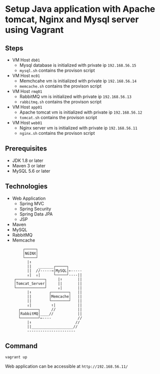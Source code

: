 # Setup Java application with Apache tomcat, Nginx and Mysql server using Vagrant

## Steps   

* VM Host `db01`
    * Mysql database is initialized with private ip `192.168.56.15`  
    * `mysql.sh` contains the provison script   
* VM Host `mc01`
    * Memchcahe vm is initialized with private ip `192.168.56.14`   
    * `memcache.sh` contains the provison script   
* VM Host `rmq01`
    * RabbitMQ vm is initialized with private ip `192.168.56.13`  
    * `rabbitmq.sh` contains the provison script   
* VM Host `app01`
    * Apache tomcat vm is initialized with private ip `192.168.56.12`   
    * `tomcat.sh` contains the provison script  
* VM Host `web01`
    * Nginx server vm is initialized with private ip `192.168.56.11`   
    * `nginx.sh` contains the provison script  

## Prerequisites

- JDK 1.8 or later
- Maven 3 or later
- MySQL 5.6 or later

## Technologies 

* Web Application
  * Spring MVC
  * Spring Security
  * Spring Data JPA
  * JSP  
* Maven
* MySQL 
* RabbitMQ 
* Memcache


``` 
        ┌─────┐   
        │NGINX│             
        └─────┘
          |↑
          ||   _______┌─────┐
          ||  //-----→│MySQL│←-----
          ↓|  ↓|      └─────┘----||
    ┌─────────────┐     |↑       ||
    │Tomcat_Server│     ||       ||
    └─────────────┘     ↓|       ||
          |↑        ┌────────┐   ||
          ||        │Memcache│   ||
          ||        └────────┘   || 
          ↓|         ↑|          ||
      ┌────────┐     //          ||
      │RabbitMQ│____//           ||
      └────────┘←----            //
          |↑                    //
          ||___________________//
          ----------------------     
```  

## Command 

```
vagrant up 
```  

Web application can be accessible at `http://192.168.56.11/`
